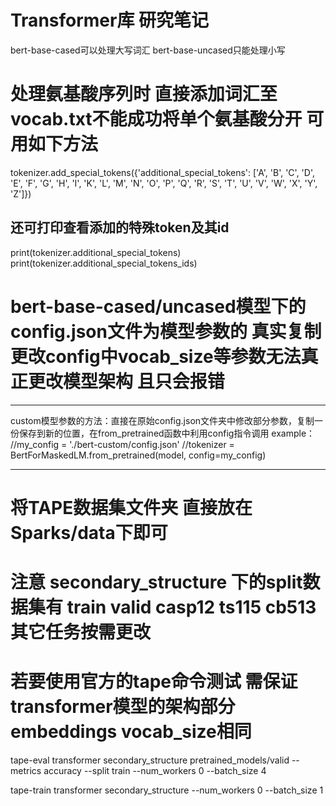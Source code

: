 # Transformer库 研究笔记
bert-base-cased可以处理大写词汇 bert-base-uncased只能处理小写

# 处理氨基酸序列时 直接添加词汇至vocab.txt不能成功将单个氨基酸分开 可用如下方法
tokenizer.add_special_tokens({'additional_special_tokens': ['A', 'B', 'C', 'D', 'E', 'F', 'G', 'H', 'I', 'K', 'L', 'M', 
                                                    'N', 'O', 'P', 'Q', 'R', 'S', 'T', 'U', 'V', 'W', 'X', 'Y', 'Z']})
## 还可打印查看添加的特殊token及其id
print(tokenizer.additional_special_tokens)
print(tokenizer.additional_special_tokens_ids)


# bert-base-cased/uncased模型下的config.json文件为模型参数的 真实复制 更改config中vocab_size等参数无法真正更改模型架构 且只会报错
***
custom模型参数的方法：直接在原始config.json文件夹中修改部分参数，复制一份保存到新的位置，在from_pretrained函数中利用config指令调用
example：
//my_config = './bert-custom/config.json'
//tokenizer = BertForMaskedLM.from_pretrained(model, config=my_config)
***

# 将TAPE数据集文件夹 直接放在Sparks/data下即可
# 注意 secondary_structure 下的split数据集有 train valid casp12 ts115 cb513 其它任务按需更改
# 若要使用官方的tape命令测试 需保证transformer模型的架构部分 embeddings vocab_size相同
tape-eval transformer secondary_structure pretrained_models/valid --metrics accuracy --split train --num_workers 0 --batch_size 4

tape-train transformer secondary_structure --num_workers 0 --batch_size 1
